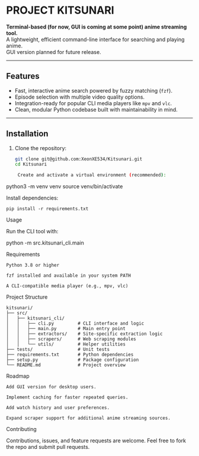 # PROJECT KITSUNARI 

**Terminal-based (for now, GUI is coming at some point) anime streaming tool.**  
A lightweight, efficient command-line interface for searching and playing anime.  
GUI version planned for future release.

---

## Features

- Fast, interactive anime search powered by fuzzy matching (`fzf`).
- Episode selection with multiple video quality options.
- Integration-ready for popular CLI media players like `mpv` and `vlc`.
- Clean, modular Python codebase built with maintainability in mind.

---

## Installation

1. Clone the repository:

   ```bash
   git clone git@github.com:XeonXE534/Kitsunari.git
   cd Kitsunari

    Create and activate a virtual environment (recommended):

python3 -m venv venv
source venv/bin/activate

Install dependencies:

    pip install -r requirements.txt

Usage

Run the CLI tool with:

python -m src.kitsunari_cli.main

Requirements

    Python 3.8 or higher

    fzf installed and available in your system PATH

    A CLI-compatible media player (e.g., mpv, vlc)

Project Structure
```
kitsunari/
├── src/
│   ├── kitsunari_cli/
│   │   ├── cli.py         # CLI interface and logic
│   │   ├── main.py        # Main entry point
│   │   ├── extractors/    # Site-specific extraction logic
│   │   ├── scrapers/      # Web scraping modules
│   │   └── utils/         # Helper utilities
├── tests/                 # Unit tests
├── requirements.txt       # Python dependencies
├── setup.py               # Package configuration
└── README.md              # Project overview
```


Roadmap

    Add GUI version for desktop users.

    Implement caching for faster repeated queries.

    Add watch history and user preferences.

    Expand scraper support for additional anime streaming sources.

Contributing

Contributions, issues, and feature requests are welcome.
Feel free to fork the repo and submit pull requests.